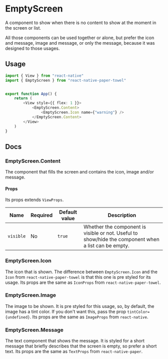 # EmptyScreen

A component to show when there is no content to show at the moment in
the screen or list.

All those components can be used together or alone, but prefer the icon
and message, image and message, or only the message, because it was designed
to those usages.

## Usage

```ts
import { View } from "react-native"
import { EmptyScreen } from "react-native-paper-towel"


export function App() {
    return (
        <View style={{ flex: 1 }}>
            <EmptyScreen.Content>
                <EmptyScreen.Icon name={"warning"} />
            </EmptyScreen.Content>
        </View>
    )
}
```

## Docs

### EmptyScreen.Content

The component that fills the screen and contains the icon, image and/or
message.

#### Props

Its props extends `ViewProps`.

| Name | Required | Default value | Description |
|------|----------|---------------|-------------|
`visible` | No | `true` | Whether the component is visible or not. Useful to show/hide the component when a list can be empty.

### EmptyScreen.Icon

The icon that is shown. The difference between `EmptyScreen.Icon` and the
`Icon` from `react-native-paper-towel` is that this one is pre styled for
its usage. Its props are the same as `IconProps` from `react-native-paper-towel`.

### EmptyScreen.Image

The image to be shown. It is pre styled for this usage, so, by default,
the image has a tint color. If you don't want this, pass the prop
`tintColor={undefined}`. Its props are the same as `ImageProps` from
`react-native`.

### EmptyScreen.Message

The text component that shows the message. It is styled for a short message
that briefly describes that the screen is empty, so prefer a short text. Its
props are the same as `TextProps` from `react-native-paper`.
